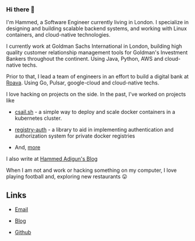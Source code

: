 ### Hi there 👋

I'm Hammed, a Software Engineer currently living in London. I specialize in designing and building scalable backend systems, and working with Linux containers, and cloud-native technologies.

I currently work at Goldman Sachs International in London, building high quality customer relationship management tools for Goldman's Investment Bankers throughout the continent. Using Java, Python, AWS and cloud-native techs.

Prior to that, I lead a team of engineers in an effort to build a digital bank at [Roava](https://www.linkedin.com/company/roava). Using Go, Pulsar, google-cloud and cloud-native techs. 

I love hacking on projects on the side. In the past, I've worked on projects like 
* [csail.sh](https://www.github.com/adigunhammedolalekan/csail.sh) - a simple way to deploy and scale docker containers in a kubernetes cluster. 
* [registry-auth](https://github.com/adigunhammedolalekan/registry-auth) - a library to aid in implementing authentication and authorization system for private docker registries

* And, [more](https://github.com/adigunhammedolalekan)

I also write at [Hammed Adigun's Blog](https://lekan.wtf)

When I am not and work or hacking something on my computer, I love playing football and, exploring new restaurants :stuck_out_tongue:

## Links
* [Email](adigunhammed.lekan@gmail.com)

* [Blog](https://lekan.wtf)

* [Github](https://github.com/adigunhammedolalekan)

<!--
**adigunhammedolalekan/adigunhammedolalekan** is a ✨ _special_ ✨ repository because its `README.md` (this file) appears on your GitHub profile.

Here are some ideas to get you started:

- 🔭 I’m currently working on ...
- 🌱 I’m currently learning ...
- 👯 I’m looking to collaborate on ...
- 🤔 I’m looking for help with ...
- 💬 Ask me about ...
- 📫 How to reach me: ...
- 😄 Pronouns: ...
- ⚡ Fun fact: ...
-->
